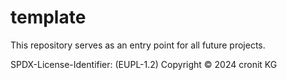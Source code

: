 # template

This repository serves as an entry point for all future projects.

SPDX-License-Identifier: (EUPL-1.2)
Copyright © 2024 cronit KG
